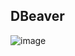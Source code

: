## DBeaver
![image](https://github.com/user-attachments/assets/d4d58f70-6089-4f61-aff5-b63ccc03b4f8)

